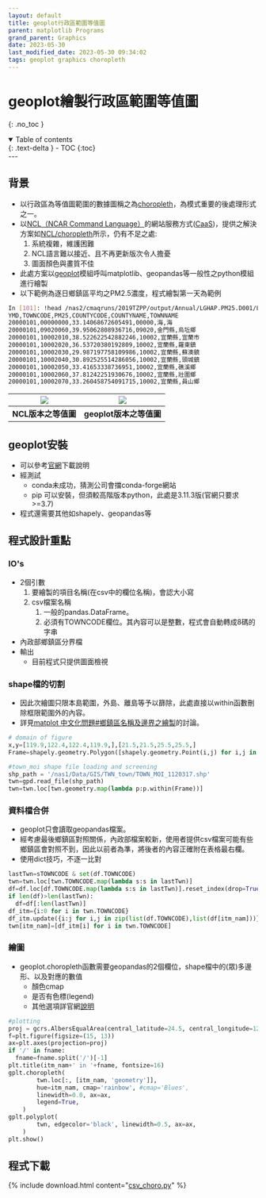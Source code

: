 ```yaml
---
layout: default
title: geoplot行政區範圍等值圖
parent: matplotlib Programs
grand_parent: Graphics
date: 2023-05-30
last_modified_date: 2023-05-30 09:34:02
tags: geoplot graphics choropleth
---
```


# geoplot繪製行政區範圍等值圖
{: .no_toc }

<details open markdown="block">
  <summary>
    Table of contents
  </summary>
  {: .text-delta }
- TOC
{:toc}
</details>
---

## 背景

- 以行政區為等值圖範圍的數據圖稱之為[choropleth](https://en.wikipedia.org/wiki/Choropleth_map)，為模式重要的後處理形式之一。
- 以[NCL（NCAR Command Language）](https://www.ncl.ucar.edu/)的網站服務方式([CaaS](http://sinotec24.com/chrpleth.html))，提供之解決方案如[NCL/choropleth](../NCL/choropleth.md)所示，仍有不足之處:
  1. 系統複雜，維護困難
  2. NCL語言難以接近、且不再更新版次令人擔憂
  3. 圖面顏色與畫質不佳
- 此處方案以[geoplot](https://ithelp.ithome.com.tw/articles/10204839)模組呼叫matplotlib、geopandas等一般性之python模組進行繪製
- 以下範例為逐日鄉鎮區平均之PM2.5濃度，程式繪製第一天為範例

```bash
In [101]: !head /nas2/cmaqruns/2019TZPP/output/Annual/LGHAP.PM25.D001/LGHAP2000.csv
YMD,TOWNCODE,PM25,COUNTYCODE,COUNTYNAME,TOWNNAME
20000101,00000000,33.14068672605491,00000,海,海
20000101,09020060,39.95062808936716,09020,金門縣,烏坵鄉
20000101,10002010,38.522622542882246,10002,宜蘭縣,宜蘭市
20000101,10002020,36.53720380192809,10002,宜蘭縣,羅東鎮
20000101,10002030,29.987197758109986,10002,宜蘭縣,蘇澳鎮
20000101,10002040,30.892525514286056,10002,宜蘭縣,頭城鎮
20000101,10002050,33.41653338736951,10002,宜蘭縣,礁溪鄉
20000101,10002060,37.81242251930676,10002,宜蘭縣,壯圍鄉
20000101,10002070,33.260458754091715,10002,宜蘭縣,員山鄉
```

|![](../../attachments/2023-05-30-10-51-07.png)|![](../../attachments/2023-05-30-09-47-27.png)|
|:-:|:-:|
|<b>NCL版本之等值圖</b>|<b>geoplot版本之等值圖</b>|


## geoplot安裝

- 可以參考[官網](https://residentmario.github.io/geoplot/installation.html)下載說明
- 經測試
  - conda未成功，猜測公司會擋conda-forge網站
  - pip 可以安裝，但須較高階版本python，此處是3.11.3版(官網只要求>=3.7)
- 程式還需要其他如shapely、geopandas等

## 程式設計重點

### IO's

- 2個引數
  1. 要繪製的項目名稱(在csv中的欄位名稱)，會認大小寫
  2. csv檔案名稱
     1. 一般的pandas.DataFrame。
     2. 必須有TOWNCODE欄位。其內容可以是整數，程式會自動轉成8碼的字串
- 內政部鄉鎮區分界檔
- 輸出
  - 目前程式只提供圖面檢視

### shape檔的切割

- 因此次繪圖只限本島範圍，外島、離島等予以篩除，此處直接以within函數刪除框限範圍外的內容。
- 詳見[matplot 中文化問題#鄉鎮區名稱及邊界之繪製](https://sinotec2.github.io/FAQ/2023/05/29/matplotlib_ttf.html#鄉鎮區名稱及邊界之繪製)的討論。

```python
# domain of figure
x,y=[119.9,122.4,122.4,119.9,],[21.5,21.5,25.5,25.5,]
Frame=shapely.geometry.Polygon([shapely.geometry.Point(i,j) for i,j in zip(x,y)])

#town_moi shape file loading and screening
shp_path = '/nas1/Data/GIS/TWN_town/TOWN_MOI_1120317.shp'
twn=gpd.read_file(shp_path)
twn=twn.loc[twn.geometry.map(lambda p:p.within(Frame))]
```

### 資料檔合併

- geoplot只會讀取geopandas檔案。
- 經考慮最後鄉鎮區對照關係，內政部檔案較新，使用者提供csv檔案可能有些鄉鎮區會對照不到，因此以前者為準，將後者的內容正確附在表格最右欄。
- 使用dict技巧，不逐一比對

```python
lastTwn=sTOWNCODE & set(df.TOWNCODE)
twn=twn.loc[twn.TOWNCODE.map(lambda s:s in lastTwn)]
df=df.loc[df.TOWNCODE.map(lambda s:s in lastTwn)].reset_index(drop=True)
if len(df)>len(lastTwn):
  df=df[:len(lastTwn)]
df_itm={i:0 for i in twn.TOWNCODE}
df_itm.update({i:j for i,j in zip(list(df.TOWNCODE),list(df[itm_nam]))})
twn[itm_nam]=[df_itm[i] for i in twn.TOWNCODE]
```

### 繪圖

- geoplot.choropleth函數需要geopandas的2個欄位，shape檔中的(眾)多邊形、以及對應的數值
  - 顏色cmap
  - 是否有色標(legend)
  - 其他選項詳官網[說明](https://residentmario.github.io/geoplot/api_reference.html?highlight=choropleth#geoplot.geoplot.choropleth)

```python
#plotting
proj = gcrs.AlbersEqualArea(central_latitude=24.5, central_longitude=120)
f=plt.figure(figsize=(15, 13))
ax=plt.axes(projection=proj)
if '/' in fname:
  fname=fname.split('/')[-1]
plt.title(itm_nam+' in '+fname, fontsize=16)
gplt.choropleth(
        twn.loc[:, [itm_nam, 'geometry']],
        hue=itm_nam, cmap='rainbow', #cmap='Blues',
        linewidth=0.0, ax=ax,
        legend=True,
    )
gplt.polyplot(
        twn, edgecolor='black', linewidth=0.5, ax=ax,
    )
plt.show()
```

## 程式下載

{% include download.html content="[csv_choro.py](https://github.com/sinotec2/Focus-on-Air-Quality/blob/main/utilities/Graphics/matplotlib/csv_choro.py)" %}
